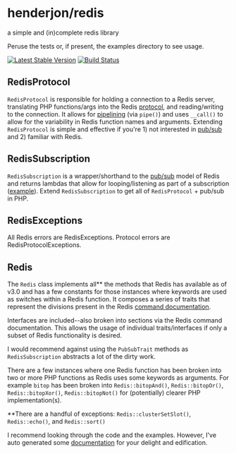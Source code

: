 # henderjon/redis

a simple and (in)complete redis library

Peruse the tests or, if present, the examples directory to see usage.

[![Latest Stable Version](https://poser.pugx.org/henderjon/redis/v/stable.svg)](https://packagist.org/packages/henderjon/redis)
[![Build Status](https://travis-ci.org/henderjon/redis.svg?branch=master)](https://travis-ci.org/henderjon/redis)

## RedisProtocol

`RedisProtocol` is responsible for holding a connection to a Redis server,
translating PHP functions/args into the Redis
[protocol](http://redis.io/topics/protocol), and reading/writing to the
connection. It allows for [pipelining](http://redis.io/topics/pipelining) (via
`pipe()`) and uses `__call()` to allow for the variability in Redis function
names and arguments. Extending `RedisProtocol` is simple and effective if
you're 1) not interested in [pub/sub](http://redis.io/topics/pubsub) and 2)
familiar with Redis.

## RedisSubscription

`RedisSubscription` is a wrapper/shorthand to the
[pub/sub](http://redis.io/topics/pubsub) model of Redis and returns lambdas
that allow for looping/listening as part of a subscription
([example](example/sub.php)). Extend `RedisSubscription` to get all of
`RedisProtocol` + pub/sub in PHP.

## RedisExceptions

All Redis errors are RedisExceptions. Protocol errors are RedisProtocolExceptions.

## Redis

The `Redis` class implements all\** the methods that Redis has available as of
v3.0 and has a few constants for those instances where keywords are used as
switches within a Redis function. It composes a series of traits that
represent the divisions present in the Redis [command documentation](http://redis.io/commands).

Interfaces are included--also broken into sections via the Redis command documentation.
This allows the usage of individual traits/interfaces if only a subset of Redis
functionality is desired.

I would recommend against using the `PubSubTrait` methods as
`RedisSubscription` abstracts a lot of the dirty work.

There are a few instances where one Redis function has been broken into two or
more PHP functions as Redis uses some keywords as arguments. For example
`bitop` has been broken into `Redis::bitopAnd()`, `Redis::bitopOr()`,
`Redis::bitopXor()`, `Redis::bitopNot()` for (potentially) clearer PHP
implementation(s).

\**There are a handful of exceptions: `Redis::clusterSetSlot()`,
`Redis::echo()`, and `Redis::sort()`

I recommend looking through the code and the examples. However, I've auto
generated some [documentation](docs/README.md) for your delight and
edification.




















































